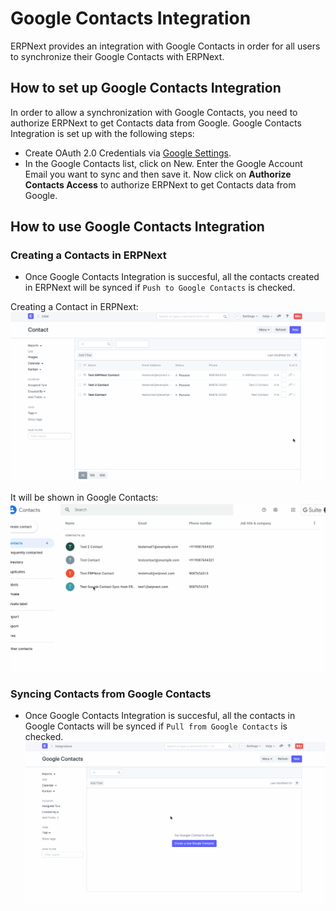 
# Google Contacts Integration



ERPNext provides an integration with Google Contacts in order for all users to synchronize their Google Contacts with ERPNext.


## How to set up Google Contacts Integration


In order to allow a synchronization with Google Contacts, you need to authorize ERPNext to get Contacts data from Google. Google Contacts Integration is set up with the following steps:


* Create OAuth 2.0 Credentials via [Google Settings](/docs/en/erpnext_integration/google_settings).
* In the Google Contacts list, click on New. Enter the Google Account Email you want to sync and then save it. Now click on **Authorize Contacts Access** to authorize ERPNext to get Contacts data from Google.


## How to use Google Contacts Integration


### Creating a Contacts in ERPNext


* Once Google Contacts Integration is succesful, all the contacts created in ERPNext will be synced if `Push to Google Contacts` is checked.


Creating a Contact in ERPNext:
![](/files/google_contacts_create_contact.gif)


It will be shown in Google Contacts:
![](/files/google_contacts_create_contact_!.gif)


### Syncing Contacts from Google Contacts


* Once Google Contacts Integration is succesful, all the contacts in Google Contacts will be synced if `Pull from Google Contacts` is checked.
![](/files/google_contacts_contact_sync.gif)




